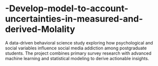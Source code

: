 # -Develop-model-to-account-uncertainties-in-measured-and-derived-Molality
A data-driven behavioral science study exploring how psychological and social variables influence social media addiction among postgraduate students. The project combines primary survey research with advanced machine learning and statistical modeling to derive actionable insights.
